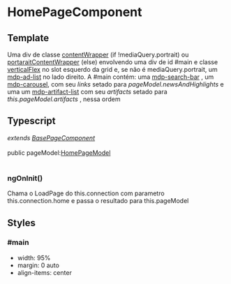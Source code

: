# HomePageComponent

## Template
Uma div de classe [contentWrapper](/Docs/src/Styles.md#.contentWrapper) (if !mediaQuery.portrait) ou [portaraitContentWrapper](/Docs/src/Styles.md#.contentWrapperPortrait) (else) envolvendo uma div de id #main e classe [verticalFlex](/Docs/src/Styles.md#.verticalFlex) no slot esquerdo da grid e, se não é mediaQuery.portrait, um [mdp-ad-list](/Docs/src/app/components/structure/AdList.md) no lado direito. A #main contém: uma [mdp-search-bar](/Docs/src/app/components/controls/SearchBar.md) , um [mdp-carousel](/Docs/src/app/components/widgets/Carousel.md), com seu *links* setado para *pageModel.newsAndHighlights*  e uma um [mdp-artifact-list](/Docs/src/app/components/structure/ArtifactList.md) com seu *artifacts* setado para *this.pageModel.artifacts* , nessa ordem
## Typescript
*extends [BasePageComponent](/Docs/src/app/components/pages/BasePage.md)*<br><br>
public pageModel:[HomePageModel](/Docs/src/app/models/pages/HomePageModel.md)<br><br>
### ngOnInit()
Chama o LoadPage do this.connection com parametro this.connection.home e passa o resultado para this.pageModel
## Styles
### \#main 
- width: 95%
- margin: 0 auto
- align-items: center
